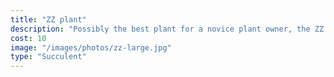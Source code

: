 ```yaml
---
title: "ZZ plant"
description: "Possibly the best plant for a novice plant owner, the ZZ plant has gorgeous almond-shaped leaves and unique stems that make a statement. The best part? ZZ plants store water in their tuber-type roots and can thrive in any light level."
cost: 10
image: "/images/photos/zz-large.jpg"
type: "Succulent"
---
```

